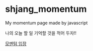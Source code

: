# shjang_momentum
  My momentum page made by javascript
  
  나의 오늘 할 일 기억할 것을 적어 두자!!
  
   [모멘텀 입장](https://ticlero.github.io/shjang_momentum/)
